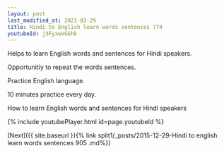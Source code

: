 ```yaml
---
layout: post
last_modified_at: 2021-03-29
title: Hindi to English learn words sentences 774 
youtubeId: j3FyxwVGGhk
---
```

 
 
Helps to learn English words and sentences for Hindi speakers.

Opportunitiy to repeat the words sentences. 

Practice English language. 
 
10 minutes practice every day. 
 
How to learn English words and sentences for Hindi speakers 
 
{% include youtubePlayer.html id=page.youtubeId %}
 
 
[Next]({{ site.baseurl }}{% link  split1/_posts/2015-12-29-Hindi to english learn words sentences 905 .md%})
 
